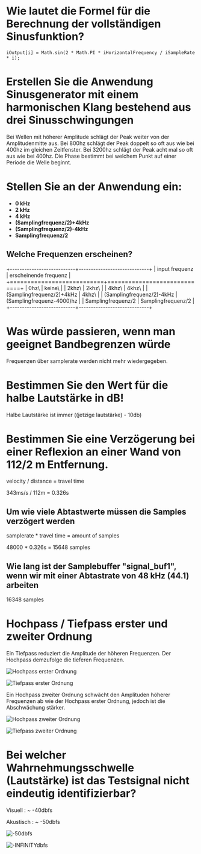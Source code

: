 # Wie lautet die Formel für die Berechnung der vollständigen Sinusfunktion?

`iOutput[i] = Math.sin(2 * Math.PI * iHorizontalFrequency / iSampleRate * i);`

# Erstellen Sie die Anwendung Sinusgenerator mit einem harmonischen Klang bestehend aus drei Sinusschwingungen

Bei Wellen mit höherer Amplitude schlägt der Peak weiter von der Amplitudenmitte aus. Bei 800hz schlägt der Peak doppelt so oft aus wie bei 400hz im gleichen Zeitfenster. Bei 3200hz schlägt der Peak acht mal so oft aus wie bei 400hz. Die Phase bestimmt bei welchem Punkt auf einer Periode die Welle beginnt.

# Stellen Sie an der Anwendung ein:

- **0 kHz**
- **2 kHz**
- **4 kHz**
- **(Samplingfrequenz/2)+4kHz**
- **(Samplingfrequenz/2)-4kHz**
- **Samplingfrequenz/2**

## Welche Frequenzen erscheinen?

+---------------------------+-----------------------------+
| input frequenz			| erscheinende frequenz       |
+===========================+=============================+
| 0hz\  					| keine\                      |
| 2khz\   			        | 2khz\                       |
| 4khz\ 					| 4khz\                       |
| (Samplingfrequenz/2)+4kHz | 4khz\                       |
| (Samplingfrequenz/2)-4kHz | (Samplingfrequenz-4000)hz   |
| Samplingfrequenz/2 	    | Samplingfrequenz/2          |
+---------------------------+-----------------------------+

# Was würde passieren, wenn man geeignet Bandbegrenzen würde

Frequenzen über samplerate werden nicht mehr wiedergegeben.

# Bestimmen Sie den Wert für die halbe Lautstärke in dB!

Halbe Lautstärke ist immer ((jetzige lautstärke) - 10db)

# Bestimmen Sie eine Verzögerung bei einer Reflexion an einer Wand von 112/2 m Entfernung.

velocity / distance = travel time

343ms/s / 112m = 0.326s

## Um wie viele Abtastwerte müssen die Samples verzögert werden 

samplerate * travel time = amount of samples

48000 * 0.326s = 15648 samples

## Wie lang ist der Samplebuffer "signal_buf1", wenn wir mit einer Abtastrate von 48 kHz (44.1) arbeiten

16348 samples

# Hochpass / Tiefpass erster und zweiter Ordnung

Ein Tiefpass reduziert die Amplitude der höheren Frequenzen. Der Hochpass demzufolge die tieferen Frequenzen.

![Hochpass erster Ordnung](./Uebung-2/hochpass1.png "Hochpass erster Ordnung")

![Tiefpass erster Ordnung](./Uebung-2/tiefpass1.png "Tiefpass erster Ordnung")

Ein Hochpass zweiter Ordnung schwächt den Amplituden höherer Frequenzen ab wie der Hochpass erster Ordnung, jedoch ist die Abschwächung stärker.

![Hochpass zweiter Ordnung](./Uebung-2/hochpass2.png "Hochpass zweiter Ordnung")

![Tiefpass zweiter Ordnung](./Uebung-2/tiefpass2.png "Tiefpass zweiter Ordnung")

# Bei welcher Wahrnehmungsschwelle (Lautstärke) ist das Testsignal nicht eindeutig identifizierbar?

Visuell : ~ -40dbfs

Akustisch  : ~ -50dbfs

![-50dbfs](./Uebung-2/wahrnehmungsschwelle-2percent.png "-50dbfs")

![-INFINITYdbfs](./Uebung-2/wahrnehmungsschwelle-0percent.png "- INFINITY dbfs")
